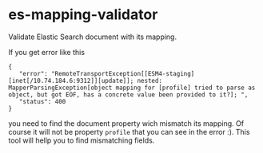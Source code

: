 es-mapping-validator
====================

Validate Elastic Search document with its mapping.

If you get error like this
```
{
   "error": "RemoteTransportException[[ESM4-staging][inet[/10.74.184.6:9312]][update]]; nested: MapperParsingException[object mapping for [profile] tried to parse as object, but got EOF, has a concrete value been provided to it?]; ",
   "status": 400
}
```
you need to find the document property wich mismatch its mapping. Of course it will not be property `profile` that you can see in the error :). This tool will hellp you to find mismatching fields.
